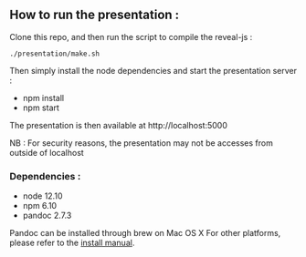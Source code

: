 ## How to run the presentation :

Clone this repo, and then run the script to compile the reveal-js :

`./presentation/make.sh`

Then simply install the node dependencies and start the presentation server :

- npm install
- npm start

The presentation is then available at  http://localhost:5000

NB : For security reasons, the presentation may not be accesses from outside of localhost

### Dependencies : 
- node 12.10
- npm 6.10
- pandoc 2.7.3

Pandoc can be installed through brew on Mac OS X
For other platforms, please refer to the [install manual](https://pandoc.org/installing.html).
